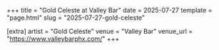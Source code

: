 +++
title = "Gold Celeste at Valley Bar"
date = 2025-07-27
template = "page.html"
slug = "2025-07-27-gold-celeste"

[extra]
artist = "Gold Celeste"
venue = "Valley Bar"
venue_url = "https://www.valleybarphx.com/"
+++
